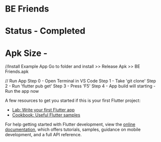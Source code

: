 # BE Friends
# Status - Completed
# Apk Size - 

//Install Example App
Go to folder and install >> Release Apk >> BE Friends.apk

// Run App
Step 0 - Open Terminal in VS Code
Step 1 - Take 'git clone' 
Step 2 - Run 'flutter pub get'
Step 3 - Press 'F5'
Step 4 - App build will starting - Run the app now


A few resources to get you started if this is your first Flutter project:

- [Lab: Write your first Flutter app](https://docs.flutter.dev/get-started/codelab)
- [Cookbook: Useful Flutter samples](https://docs.flutter.dev/cookbook)

For help getting started with Flutter development, view the
[online documentation](https://docs.flutter.dev/), which offers tutorials,
samples, guidance on mobile development, and a full API reference.

